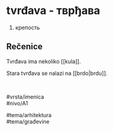 # tvrđava - тврђава

1. крепость

## Rečenice

Tvrđava ima nekoliko [[kula]].

Stara tvrđava se nalazi na [[brdo|brdu]].

<br>

#vrsta/imenica  
#nivo/A1  

#tema/arhitektura  
#tema/građevine
